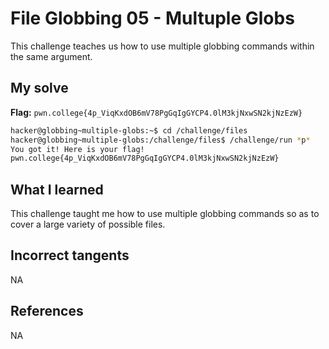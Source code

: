 # File Globbing 05 - Multuple Globs
This challenge teaches us how to use multiple globbing commands within the same argument.

## My solve
**Flag:** `pwn.college{4p_ViqKxdOB6mV78PgGqIgGYCP4.0lM3kjNxwSN2kjNzEzW}`


```bash
hacker@globbing~multiple-globs:~$ cd /challenge/files
hacker@globbing~multiple-globs:/challenge/files$ /challenge/run *p*
You got it! Here is your flag!
pwn.college{4p_ViqKxdOB6mV78PgGqIgGYCP4.0lM3kjNxwSN2kjNzEzW}
```

## What I learned 
This challenge taught me how to use multiple globbing commands so as to cover a large variety of possible files.

## Incorrect tangents 
NA

## References 
NA

